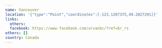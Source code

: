 ```yaml
---
name: Vancouver
location: '{"type":"Point","coordinates":[-123.1207375,49.2827291]}'
links:
  others: 
  facebook: https://www.facebook.com/xrvanbc/?ref=br_rs
others: []
country: Canada
---
```

